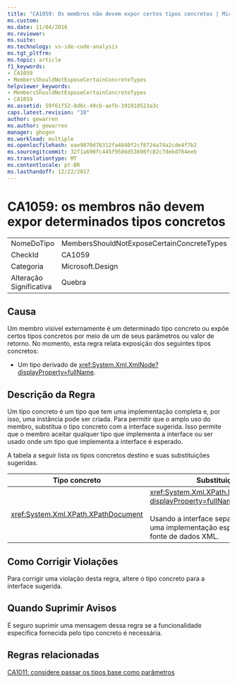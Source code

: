 ```yaml
---
title: "CA1059: Os membros não devem expor certos tipos concretos | Microsoft Docs"
ms.custom: 
ms.date: 11/04/2016
ms.reviewer: 
ms.suite: 
ms.technology: vs-ide-code-analysis
ms.tgt_pltfrm: 
ms.topic: article
f1_keywords:
- CA1059
- MembersShouldNotExposeCertainConcreteTypes
helpviewer_keywords:
- MembersShouldNotExposeCertainConcreteTypes
- CA1059
ms.assetid: 59f61f52-8d6c-49cb-aefb-191910523a3c
caps.latest.revision: "18"
author: gewarren
ms.author: gewarren
manager: ghogen
ms.workload: multiple
ms.openlocfilehash: eae9070d76312fa4840f2cf8724a74a2cde4f7b2
ms.sourcegitcommit: 32f1a690fc445f9586d53698fc82c7debd784eeb
ms.translationtype: MT
ms.contentlocale: pt-BR
ms.lasthandoff: 12/22/2017
---
```

# <a name="ca1059-members-should-not-expose-certain-concrete-types"></a>CA1059: os membros não devem expor determinados tipos concretos
|||  
|-|-|  
|NomeDoTipo|MembersShouldNotExposeCertainConcreteTypes|  
|CheckId|CA1059|  
|Categoria|Microsoft.Design|  
|Alteração Significativa|Quebra|  
  
## <a name="cause"></a>Causa  
 Um membro visível externamente é um determinado tipo concreto ou expõe certos tipos concretos por meio de um de seus parâmetros ou valor de retorno. No momento, esta regra relata exposição dos seguintes tipos concretos:  
  
-   Um tipo derivado de <xref:System.Xml.XmlNode?displayProperty=fullName>.  
  
## <a name="rule-description"></a>Descrição da Regra  
 Um tipo concreto é um tipo que tem uma implementação completa e, por isso, uma instância pode ser criada. Para permitir que o amplo uso do membro, substitua o tipo concreto com a interface sugerida. Isso permite que o membro aceitar qualquer tipo que implementa a interface ou ser usado onde um tipo que implementa a interface é esperado.  
  
 A tabela a seguir lista os tipos concretos destino e suas substituições sugeridas.  
  
|Tipo concreto|Substituição|  
|-------------------|-----------------|  
|<xref:System.Xml.XPath.XPathDocument>|<xref:System.Xml.XPath.IXPathNavigable?displayProperty=fullName>.<br /><br /> Usando a interface separa o membro de uma implementação específica de uma fonte de dados XML.|  
  
## <a name="how-to-fix-violations"></a>Como Corrigir Violações  
 Para corrigir uma violação desta regra, altere o tipo concreto para a interface sugerida.  
  
## <a name="when-to-suppress-warnings"></a>Quando Suprimir Avisos  
 É seguro suprimir uma mensagem dessa regra se a funcionalidade específica fornecida pelo tipo concreto é necessária.  
  
## <a name="related-rules"></a>Regras relacionadas  
 [CA1011: considere passar os tipos base como parâmetros](../code-quality/ca1011-consider-passing-base-types-as-parameters.md)